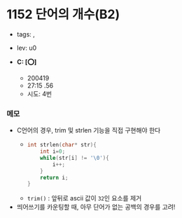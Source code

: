 # 1152 단어의 개수(B2)
 - tags: ,
 - lev: u0

- **C: [:o:]**
  - 200419
  - 27:15 .56
  - 시도: 4번

### 메모
 - C언어의 경우, trim 및 strlen 기능을 직접 구현해야 한다
    - ```C
      int strlen(char* str){
          int i=0;
          while(str[i] != '\0'){
              i++;
          }
          return i;
      }
      ```
    - `trim()` : 앞뒤로 ascii 값이 `32`인 요소를 제거
 - 띄어쓰기를 카운팅할 때, 아무 단어가 없는 공백의 경우를 고려!

